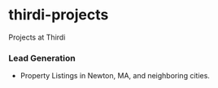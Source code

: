# thirdi-projects
Projects at Thirdi

### Lead Generation
- Property Listings in Newton, MA, and neighboring cities.
